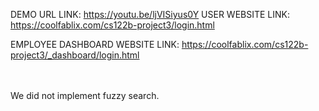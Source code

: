 
DEMO URL LINK: https://youtu.be/ljVISiyus0Y
USER WEBSITE LINK: https://coolfablix.com/cs122b-project3/login.html

EMPLOYEE DASHBOARD WEBSITE LINK: https://coolfablix.com/cs122b-project3/_dashboard/login.html

<br>
<br>
We did not implement fuzzy search. 


